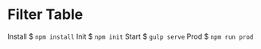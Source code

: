 
# Filter Table

Install $ `npm install`
Init $  `npm init`
Start $ `gulp serve`
Prod $ `npm run prod`

